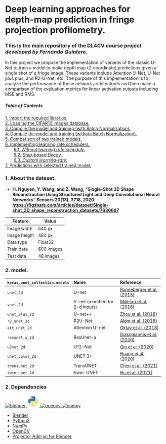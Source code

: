 <h1 align="left"> Deep learning approaches for depth-map prediction in fringe projection profilometry. </h1>

### This is the main repository of the DL4CV course project *developed by Fernando Quintero*.

In this project we propose the implementation of variants of the classic U-Net to train a model to make depth map (Z-coordinate) predictions given a single shot of a fringe image. These variants include Attention U-Net, U-Net plus plus, and R2-U-Net, etc. The purpose of this implementation is to analyze the performance of these network architectures and then make a comparison of the evaluation metrics for linear activation outputs including MSE and RMS.

##### **Table of Contents**
[1. Import the required libraries.](#implibraries)
<br/>[2. Loading the CIFAR10 images database.](#loadcifar)
<br/>[3. Compile the model and training (with Batch Normalization).](#trainingmodel)
<br/>[4. Compile the model and training (without Batch Normalization).](#trainingmodelnoBN)
<br/>[5. Comparison of two trained models.](#modelscomparison)
<br/>[6. Implementing learning rate schedulers.](#lrschedule) 
<br/>&nbsp;&nbsp;&nbsp;&nbsp;&nbsp;&nbsp;&nbsp;[*6.1. Without learning rate schedule.*](#nolrschedule)
<br/>&nbsp;&nbsp;&nbsp;&nbsp;&nbsp;&nbsp;&nbsp;[*6.2. Step-based Decay.*](#stepdecay)
<br/>&nbsp;&nbsp;&nbsp;&nbsp;&nbsp;&nbsp;&nbsp;[*6.3. Custom learning-rate.*](#customlr)
<br/>[7. Predictions with selected trained model.](#predictions)

### 1. About the dataset.

- **H. Nguyen, Y. Wang, and Z. Wang, “Single-Shot 3D Shape Reconstruction Using Structured Light and Deep Convolutional Neural Networks” Sensors 20(13), 3718, 2020.
https://figshare.com/articles/dataset/Single-shot_3D_shape_reconstruction_datasets/7636697**

| Feature       | Value      |
|---------------|------------|
| Image width   | 640 px     |
| Image height  | 480 px     |
| Data type     | Float32    |
| Train data    | 600 images |
| Test data     | 48 images  |

### 2. model.
| `keras_unet_collection.models` | Name | Reference |
|:---------------|:----------------|:----------------|
| `unet_2d`      | U-net           | [Ronneberger et al. (2015)](https://link.springer.com/chapter/10.1007/978-3-319-24574-4_28) |
| `vnet_2d`      | V-net (modified for 2-d inputs) | [Milletari et al. (2016)](https://arxiv.org/abs/1606.04797) |
| `unet_plus_2d` | U-net++         | [Zhou et al. (2018)](https://link.springer.com/chapter/10.1007/978-3-030-00889-5_1) |
| `r2_unet_2d`   | R2U-Net         | [Alom et al. (2018)](https://arxiv.org/abs/1802.06955) |
| `att_unet_2d`  | Attention U-net | [Oktay et al. (2018)](https://arxiv.org/abs/1804.03999) |
| `resunet_a_2d` | ResUnet-a       | [Diakogiannis et al. (2020)](https://doi.org/10.1016/j.isprsjprs.2020.01.013) |
| `u2net_2d`     | U^2-Net         | [Qin et al. (2020)](https://arxiv.org/abs/2005.09007) |
| `unet_3plus_2d` | UNET 3+        | [Huang et al. (2020)](https://arxiv.org/abs/2004.08790) |
| `transunet_2d` | TransUNET       | [Chen et al. (2021)](https://arxiv.org/abs/2102.04306) |
| `swin_unet_2d` | Swin-UNET       | [Hu et al. (2021)](https://arxiv.org/abs/2105.05537) |
 
 
### 2. Dependencies
<a href="https://www.blender.org/" target="_blank" rel="noreferrer"> <img src="https://download.blender.org/branding/community/blender_community_badge_white.svg" alt="blender" width="40" height="40"/> </a><a href="https://www.python.org" target="_blank" rel="noreferrer"> <img src="https://raw.githubusercontent.com/devicons/devicon/master/icons/python/python-original.svg" alt="python" width="40" height="40"/> </a><a href="https://opencv.org/" target="_blank" rel="noreferrer"> <img src="https://www.vectorlogo.zone/logos/opencv/opencv-icon.svg" alt="opencv" width="40" height="40"/> </a><a href="https://numpy.org/" target="_blank" rel="noreferrer"> <img src="https://cdn.worldvectorlogo.com/logos/numpy-1.svg" alt="numpy" width="38" height="38"/> </a>
- [Blender](https://www.blender.org/) 
- [Python3](https://www.python.org/)
- [NumPy](https://numpy.org/)
- [OpenCV](https://opencv.org/)
- [Projector Add-on for Blender](https://github.com/Ocupe/Projectors)
